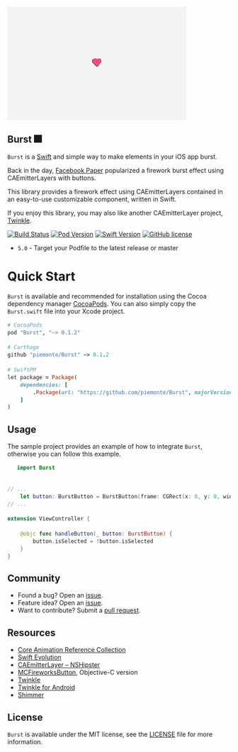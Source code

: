 ![Burst](https://github.com/piemonte/Burst/blob/master/heartburst.gif?raw=true)

## Burst 🎆

`Burst` is a [Swift](https://developer.apple.com/swift/) and simple way to make elements in your iOS app burst.

Back in the day, [Facebook Paper](https://en.wikipedia.org/wiki/Facebook_Paper) popularized a firework burst effect using CAEmitterLayers with buttons.

This library provides a firework effect using CAEmitterLayers contained in an easy-to-use customizable component, written in Swift.

If you enjoy this library, you may also like another CAEmitterLayer project, [Twinkle](https://github.com/piemonte/twinkle).

[![Build Status](https://travis-ci.org/piemonte/Burst.svg?branch=master)](https://travis-ci.org/piemonte/Burst) [![Pod Version](https://img.shields.io/cocoapods/v/Burst.svg?style=flat)](http://cocoadocs.org/docsets/Burst/) [![Swift Version](https://img.shields.io/badge/language-swift%205.0-brightgreen.svg)](https://developer.apple.com/swift) [![GitHub license](https://img.shields.io/badge/license-MIT-lightgrey.svg)](https://github.com/piemonte/Burst/blob/master/LICENSE)

* `5.0` - Target your Podfile to the latest release or master

# Quick Start

`Burst` is available and recommended for installation using the Cocoa dependency manager [CocoaPods](http://cocoapods.org/). You can also simply copy the `Burst.swift` file into your Xcode project.

```ruby
# CocoaPods
pod "Burst", "~> 0.1.2"

# Carthage
github "piemonte/Burst" ~> 0.1.2

# SwiftPM
let package = Package(
    dependencies: [
        .Package(url: "https://github.com/piemonte/Burst", majorVersion: 0)
    ]
)
```

## Usage

The sample project provides an example of how to integrate `Burst`, otherwise you can follow this example.

``` Swift
   import Burst
```

``` Swift

// ...
    let button: BurstButton = BurstButton(frame: CGRect(x: 0, y: 0, width: 100, height: 100))
// ...

extension ViewController {

    @objc func handleButton(_ button: BurstButton) {
        button.isSelected = !button.isSelected
    }
}


```

## Community

- Found a bug? Open an [issue](https://github.com/piemonte/burst/issues).
- Feature idea? Open an [issue](https://github.com/piemonte/burst/issues).
- Want to contribute? Submit a [pull request](https://github.com/piemonte/burst/pulls).

## Resources

* [Core Animation Reference Collection](https://developer.apple.com/library/ios/documentation/Cocoa/Reference/CoreAnimation_framework/index.html)
* [Swift Evolution](https://github.com/apple/swift-evolution)
* [CAEmitterLayer – NSHipster](https://nshipster.com/caemitterlayer/)
* [MCFireworksButton](https://github.com/matthewcheok/MCFireworksButton), Objective-C version
* [Twinkle](https://github.com/piemonte/twinkle)
* [Twinkle for Android](https://github.com/dev-labs-bg/twinkle)
* [Shimmer](https://github.com/facebook/shimmer)

## License

`Burst` is available under the MIT license, see the [LICENSE](https://github.com/piemonte/burst/blob/master/LICENSE) file for more information.
